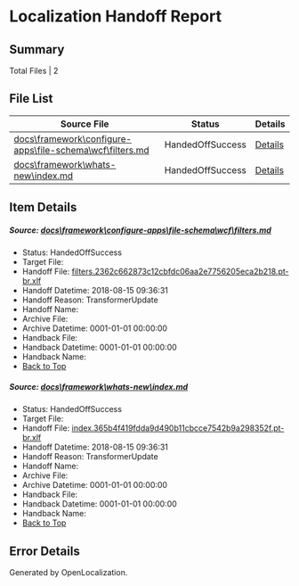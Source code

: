 # <a name='report-top'></a> Localization Handoff Report

## Summary
 Total Files | 2

## File List
 Source File | Status | Details 
 ----------- | ------ | ------- 
 [docs\framework\configure-apps\file-schema\wcf\filters.md](https://github.com/OpenLocalizationTestOrg/docs/blob/75444267cc262dcdfc807db05b2441b78c986800/docs/framework/configure-apps/file-schema/wcf/filters.md) | HandedOffSuccess | [Details](#c92ce15489596c4a6d496ecbc99755e108e10b0519320)
 [docs\framework\whats-new\index.md](https://github.com/OpenLocalizationTestOrg/docs/blob/75444267cc262dcdfc807db05b2441b78c986800/docs/framework/whats-new/index.md) | HandedOffSuccess | [Details](#416e97cd7f59b0fc63052673acee8b55a3c11c1f25337)

## Item Details
##### <a name='c92ce15489596c4a6d496ecbc99755e108e10b0519320'></a> Source: [docs\framework\configure-apps\file-schema\wcf\filters.md](https://github.com/OpenLocalizationTestOrg/docs/blob/75444267cc262dcdfc807db05b2441b78c986800/docs/framework/configure-apps/file-schema/wcf/filters.md)
* Status: HandedOffSuccess
* Target File: 
* Handoff File: [filters.2362c662873c12cbfdc06aa2e7756205eca2b218.pt-br.xlf](https://github.com/OpenLocalizationTestOrg/docs.handoff/blob/a687602c12d7d1a3b4b7265fb811bcca3e4536d2/ol-handoff/OpenLocalizationTestOrg/docs.pt-br/master/net-med-mt/filters.2362c662873c12cbfdc06aa2e7756205eca2b218.pt-br.xlf)
* Handoff Datetime: 2018-08-15 09:36:31
* Handoff Reason: TransformerUpdate
* Handoff Name: 
* Archive File: 
* Archive Datetime: 0001-01-01 00:00:00
* Handback File: 
* Handback Datetime: 0001-01-01 00:00:00
* Handback Name: 
* [Back to Top](#report-top)

##### <a name='416e97cd7f59b0fc63052673acee8b55a3c11c1f25337'></a> Source: [docs\framework\whats-new\index.md](https://github.com/OpenLocalizationTestOrg/docs/blob/75444267cc262dcdfc807db05b2441b78c986800/docs/framework/whats-new/index.md)
* Status: HandedOffSuccess
* Target File: 
* Handoff File: [index.365b4f419fdda9d490b11cbcce7542b9a298352f.pt-br.xlf](https://github.com/OpenLocalizationTestOrg/docs.handoff/blob/a687602c12d7d1a3b4b7265fb811bcca3e4536d2/ol-handoff/OpenLocalizationTestOrg/docs.pt-br/master/p1-ht/index.365b4f419fdda9d490b11cbcce7542b9a298352f.pt-br.xlf)
* Handoff Datetime: 2018-08-15 09:36:31
* Handoff Reason: TransformerUpdate
* Handoff Name: 
* Archive File: 
* Archive Datetime: 0001-01-01 00:00:00
* Handback File: 
* Handback Datetime: 0001-01-01 00:00:00
* Handback Name: 
* [Back to Top](#report-top)


## Error Details

Generated by OpenLocalization.

